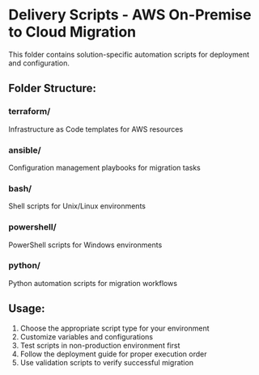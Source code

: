 # Delivery Scripts - AWS On-Premise to Cloud Migration

This folder contains solution-specific automation scripts for deployment and configuration.

## Folder Structure:

### terraform/
Infrastructure as Code templates for AWS resources

### ansible/
Configuration management playbooks for migration tasks

### bash/
Shell scripts for Unix/Linux environments

### powershell/
PowerShell scripts for Windows environments  

### python/
Python automation scripts for migration workflows

## Usage:
1. Choose the appropriate script type for your environment
2. Customize variables and configurations
3. Test scripts in non-production environment first
4. Follow the deployment guide for proper execution order
5. Use validation scripts to verify successful migration